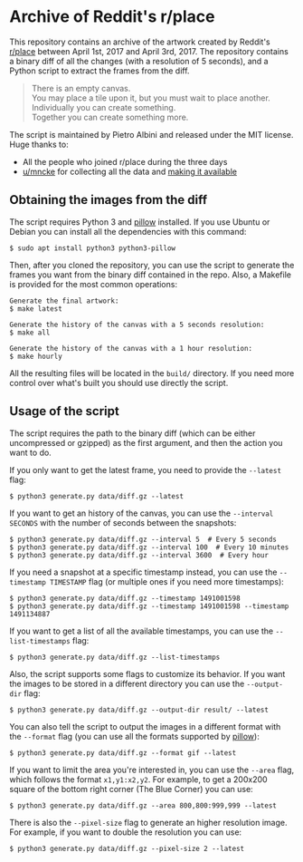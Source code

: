 # Archive of Reddit's r/place

This repository contains an archive of the artwork created by Reddit's
[r/place][rplace] between April 1st, 2017 and April 3rd, 2017. The repository
contains a binary diff of all the changes (with a resolution of 5 seconds), and
a Python script to extract the frames from the diff.

> There is an empty canvas.  
> You may place a tile upon it, but you must wait to place another.  
> Individually you can create something.  
> Together you can create something more.

The script is maintained by Pietro Albini and released under the MIT license.
Huge thanks to:

* All the people who joined r/place during the three days
* [u/mncke][umncke] for collecting all the data and [making it available][data]

## Obtaining the images from the diff

The script requires Python 3 and [pillow][pillow] installed. If you use Ubuntu
or Debian you can install all the dependencies with this command:

```
$ sudo apt install python3 python3-pillow
```

Then, after you cloned the repository, you can use the script to generate the
frames you want from the binary diff contained in the repo. Also, a Makefile is
provided for the most common operations:

```
Generate the final artwork:
$ make latest

Generate the history of the canvas with a 5 seconds resolution:
$ make all

Generate the history of the canvas with a 1 hour resolution:
$ make hourly
```

All the resulting files will be located in the `build/` directory. If you need
more control over what's built you should use directly the script.

## Usage of the script

The script requires the path to the binary diff (which can be either
uncompressed or gzipped) as the first argument, and then the action you want to
do.

If you only want to get the latest frame, you need to provide the `--latest`
flag:

```
$ python3 generate.py data/diff.gz --latest
```

If you want to get an history of the canvas, you can use the `--interval
SECONDS` with the number of seconds between the snapshots:

```
$ python3 generate.py data/diff.gz --interval 5  # Every 5 seconds
$ python3 generate.py data/diff.gz --interval 100  # Every 10 minutes
$ python3 generate.py data/diff.gz --interval 3600  # Every hour
```

If you need a snapshot at a specific timestamp instead, you can use the
`--timestamp TIMESTAMP` flag (or multiple ones if you need more timestamps):

```
$ python3 generate.py data/diff.gz --timestamp 1491001598
$ python3 generate.py data/diff.gz --timestamp 1491001598 --timestamp 1491134887
```

If you want to get a list of all the available timestamps, you can use the
`--list-timestamps` flag:

```
$ python3 generate.py data/diff.gz --list-timestamps
```

Also, the script supports some flags to customize its behavior. If you want the
images to be stored in a different directory you can use the `--output-dir`
flag:

```
$ python3 generate.py data/diff.gz --output-dir result/ --latest
```

You can also tell the script to output the images in a different format with
the `--format` flag (you can use all the formats supported by
[pillow][pillow]):

```
$ python3 generate.py data/diff.gz --format gif --latest
```

If you want to limit the area you're interested in, you can use the `--area`
flag, which follows the format `x1,y1:x2,y2`. For example, to get a 200x200
square of the bottom right corner (The Blue Corner) you can use:

```
$ python3 generate.py data/diff.gz --area 800,800:999,999 --latest
```

There is also the `--pixel-size` flag to generate an higher resolution image.
For example, if you want to double the resolution you can use:

```
$ python3 generate.py data/diff.gz --pixel-size 2 --latest
```

[rplace]: https://www.reddit.com/r/place
[umncke]: https://www.reddit.com/u/mncke
[data]: https://www.reddit.com/r/place/comments/6396u5/rplace_archive_update/
[pillow]: http://pillow.readthedocs.io
